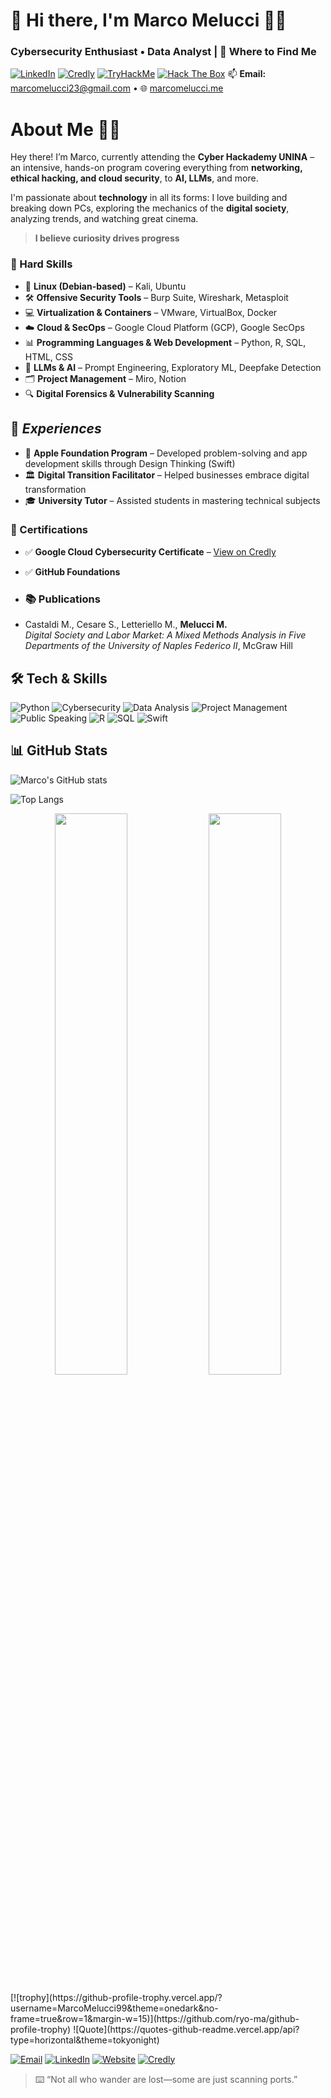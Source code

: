 # 👋 Hi there, I'm Marco Melucci 👨‍💻
### Cybersecurity Enthusiast • Data Analyst | 🔽 Where to Find Me
[![LinkedIn](https://img.shields.io/badge/LinkedIn-%230A66C2.svg?&style=flat&logo=linkedin&logoColor=white)](https://www.linkedin.com/in/marco-melucci-friendlyhacker/) [![Credly](https://img.shields.io/badge/Credly-FF6F00?style=flat&logo=credly&logoColor=white)](https://www.credly.com/users/marcomelucci-friendlyhacker) [![TryHackMe](https://img.shields.io/badge/TryHackMe-%23121011.svg?style=flat&logo=tryhackme&logoColor=red)](https://tryhackme.com/p/MarcoMelucci) [![Hack The Box](https://img.shields.io/badge/HackTheBox-111111?style=flat&logo=hackthebox&logoColor=green)](https://app.hackthebox.com/profile/2229520) 📫 **Email:** marcomelucci23@gmail.com • 🌐 [marcomelucci.me](http://marcomelucci.me/)

#  About Me 🧑‍💻 
Hey there! I’m Marco, currently attending the **Cyber Hackademy UNINA** – an intensive, hands-on program covering everything from **networking, ethical hacking, and cloud security**, to **AI, LLMs**, and more.

I'm passionate about **technology** in all its forms: I love building and breaking down PCs, exploring the mechanics of the **digital society**, analyzing trends, and watching great cinema.  
> **I believe curiosity drives progress**

### 🔐 Hard Skills
- 🐧 **Linux (Debian-based)** – Kali, Ubuntu  
- 🛠 **Offensive Security Tools** – Burp Suite, Wireshark, Metasploit 
- 💻 **Virtualization & Containers** – VMware, VirtualBox, Docker  
- ☁️ **Cloud & SecOps** – Google Cloud Platform (GCP), Google SecOps  
- 📊 **Programming Languages & Web Development** – Python, R, SQL, HTML, CSS 
- 🧠 **LLMs & AI** – Prompt Engineering, Exploratory ML, Deepfake Detection  
- 🗂 **Project Management** – Miro, Notion  
- 🔍 **Digital Forensics & Vulnerability Scanning**
 

##  💼 *Experiences*  
- 🍏 **Apple Foundation Program** – Developed problem-solving and app development skills through Design Thinking (Swift) 
- 🏛 **Digital Transition Facilitator** – Helped businesses embrace digital transformation  
- 🎓 **University Tutor** – Assisted students in mastering technical subjects  

### 📜 Certifications  
- ✅ **Google Cloud Cybersecurity Certificate** – [View on Credly](https://www.credly.com/users/marcomelucci-friendlyhacker)  
- ✅ **GitHub Foundations**

- ### 📚 Publications  
- Castaldi M., Cesare S., Letteriello M., **Melucci M.**  
  *Digital Society and Labor Market: A Mixed Methods Analysis in Five Departments of the University of Naples Federico II*, McGraw Hill

## 🛠️ Tech & Skills  
![Python](https://img.shields.io/badge/Python-🐍-blue?style=for-the-badge)  ![Cybersecurity](https://img.shields.io/badge/Cybersecurity-🔥-red?style=for-the-badge)   ![Data Analysis](https://img.shields.io/badge/Data%20Analysis-%231572B6.svg?style=for-the-badge&logo=tableau&logoColor=white)   ![Project Management](https://img.shields.io/badge/Project%20Management-%23FF9900.svg?style=for-the-badge&logo=trello&logoColor=white)  ![Public Speaking](https://img.shields.io/badge/Public%20Speaking-%23E4405F.svg?style=for-the-badge&logo=microphone&logoColor=white)   ![R](https://img.shields.io/badge/R-25%25-blue?style=for-the-badge&logo=r) ![SQL](https://img.shields.io/badge/SQL-20%25-blue?style=for-the-badge&logo=sqlite) ![Swift](https://img.shields.io/badge/Swift-20%25-orange?style=for-the-badge&logo=swift)  
 

## **📊 GitHub Stats**  
![Marco's GitHub stats](https://github-readme-stats.vercel.app/api?username=MarcoMelucci99&hide=stars,issues&show_icons=true&theme=tokyonight&hide_border=true)

![Top Langs](https://github-readme-stats.vercel.app/api/top-langs/?username=MarcoMelucci99&layout=compact&theme=tokyonight&hide_border=true&hide=html,css)  
<p align="center">
  <img src="https://github-readme-stats.vercel.app/api?username=MarcoMelucci99&show_icons=true&hide=stars,issues&theme=transparent&hide_border=true&icon_color=79ff97" width="48%">
  <img src="https://github-readme-stats.vercel.app/api/top-langs/?username=MarcoMelucci99&layout=compact&theme=transparent&hide_border=true&hide=html,css&langs_count=6" width="48%">
</p>
[![trophy](https://github-profile-trophy.vercel.app/?username=MarcoMelucci99&theme=onedark&no-frame=true&row=1&margin-w=15)](https://github.com/ryo-ma/github-profile-trophy)
![Quote](https://quotes-github-readme.vercel.app/api?type=horizontal&theme=tokyonight)  

[![Email](https://img.shields.io/badge/Email-D14836?style=flat&logo=gmail&logoColor=white)](mailto:marcomelucci23@gmail.com)
[![LinkedIn](https://img.shields.io/badge/LinkedIn-%230A66C2.svg?&style=flat&logo=linkedin&logoColor=white)](https://www.linkedin.com/in/marco-melucci-friendlyhacker/)
[![Website](https://img.shields.io/badge/Website-000000?style=flat&logo=About.me&logoColor=white)](http://marcomelucci.me)
[![Credly](https://img.shields.io/badge/Credly-FF6F00?style=flat&logo=credly&logoColor=white)](https://www.credly.com/users/marcomelucci-friendlyhacker)

> ⌨️ “Not all who wander are lost—some are just scanning ports.”  
